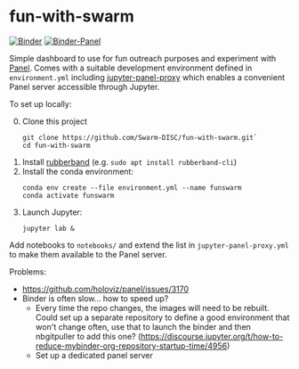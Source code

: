 # fun-with-swarm

[![Binder](https://mybinder.org/badge_logo.svg)](https://mybinder.org/v2/gh/Swarm-DISC/fun-with-swarm/main) [![Binder-Panel](https://img.shields.io/badge/launch-binder--panel-orange)](https://mybinder.org/v2/gh/Swarm-DISC/fun-with-swarm/main?urlpath=panel)

Simple dashboard to use for fun outreach purposes and experiment with [Panel](https://panel.holoviz.org/). Comes with a suitable development environment defined in `environment.yml` including [jupyter-panel-proxy](https://github.com/holoviz/jupyter-panel-proxy) which enables a convenient Panel server accessible through Jupyter.

To set up locally:

0. Clone this project
    ```
    git clone https://github.com/Swarm-DISC/fun-with-swarm.git`
    cd fun-with-swarm
    ```
1. Install [rubberband](https://breakfastquay.com/rubberband/) (e.g. `sudo apt install rubberband-cli`)
2. Install the conda environment:
    ```
    conda env create --file environment.yml --name funswarm
    conda activate funswarm
    ```
3. Launch Jupyter:
    ```
    jupyter lab &
    ```

Add notebooks to `notebooks/` and extend the list in `jupyter-panel-proxy.yml` to make them available to the Panel server.

Problems:
- https://github.com/holoviz/panel/issues/3170
- Binder is often slow... how to speed up? 
    - Every time the repo changes, the images will need to be rebuilt. Could set up a separate repository to define a good environment that won't change often, use that to launch the binder and then nbgitpuller to add this one? (https://discourse.jupyter.org/t/how-to-reduce-mybinder-org-repository-startup-time/4956)
    - Set up a dedicated panel server